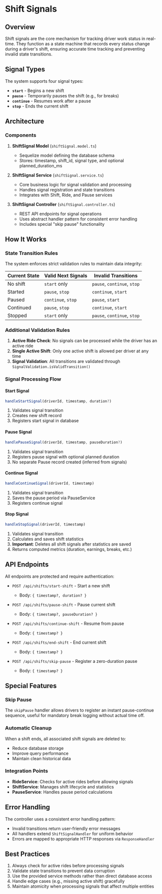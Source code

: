 # Shift Signals

## Overview

Shift signals are the core mechanism for tracking driver work status in real-time. They function as a state machine that records every status change during a driver's shift, ensuring accurate time tracking and preventing invalid state transitions.

## Signal Types

The system supports four signal types:

- **`start`** - Begins a new shift
- **`pause`** - Temporarily pauses the shift (e.g., for breaks)
- **`continue`** - Resumes work after a pause
- **`stop`** - Ends the current shift

## Architecture

### Components

1. **ShiftSignal Model** (`shiftSignal.model.ts`)
   - Sequelize model defining the database schema
   - Stores: timestamp, shift_id, signal type, and optional planned_duration_ms

2. **ShiftSignal Service** (`shiftSignal.service.ts`)
   - Core business logic for signal validation and processing
   - Handles signal registration and state transitions
   - Integrates with Shift, Ride, and Pause services

3. **ShiftSignal Controller** (`shiftSignal.controller.ts`)
   - REST API endpoints for signal operations
   - Uses abstract handler pattern for consistent error handling
   - Includes special "skip pause" functionality

## How It Works

### State Transition Rules

The system enforces strict validation rules to maintain data integrity:

| Current State | Valid Next Signals | Invalid Transitions |
|---------------|-------------------|---------------------|
| No shift | `start` only | `pause`, `continue`, `stop` |
| Started | `pause`, `stop` | `continue`, `start` |
| Paused | `continue`, `stop` | `pause`, `start` |
| Continued | `pause`, `stop` | `continue`, `start` |
| Stopped | `start` only | `pause`, `continue`, `stop` |

### Additional Validation Rules

1. **Active Ride Check**: No signals can be processed while the driver has an active ride
2. **Single Active Shift**: Only one active shift is allowed per driver at any time
3. **Signal Validation**: All transitions are validated through `SignalValidation.isValidTransition()`

### Signal Processing Flow

#### Start Signal
```typescript
handleStartSignal(driverId, timestamp, duration?)
```
1. Validates signal transition
2. Creates new shift record
3. Registers start signal in database

#### Pause Signal
```typescript
handlePauseSignal(driverId, timestamp, pauseDuration?)
```
1. Validates signal transition
2. Registers pause signal with optional planned duration
3. No separate Pause record created (inferred from signals)

#### Continue Signal
```typescript
handleContinueSignal(driverId, timestamp)
```
1. Validates signal transition
2. Saves the pause period via PauseService
3. Registers continue signal

#### Stop Signal
```typescript
handleStopSignal(driverId, timestamp)
```
1. Validates signal transition
2. Calculates and saves shift statistics
3. **Important**: Deletes all shift signals after statistics are saved
4. Returns computed metrics (duration, earnings, breaks, etc.)

## API Endpoints

All endpoints are protected and require authentication:

- `POST /api/shifts/start-shift` - Start a new shift
  - Body: `{ timestamp?, duration? }`
  
- `POST /api/shifts/pause-shift` - Pause current shift
  - Body: `{ timestamp?, pauseDuration? }`
  
- `POST /api/shifts/continue-shift` - Resume from pause
  - Body: `{ timestamp? }`
  
- `POST /api/shifts/end-shift` - End current shift
  - Body: `{ timestamp? }`
  
- `POST /api/shifts/skip-pause` - Register a zero-duration pause
  - Body: `{ timestamp? }`

## Special Features

### Skip Pause
The `skipPause` handler allows drivers to register an instant pause-continue sequence, useful for mandatory break logging without actual time off.

### Automatic Cleanup
When a shift ends, all associated shift signals are deleted to:
- Reduce database storage
- Improve query performance
- Maintain clean historical data

### Integration Points

- **RideService**: Checks for active rides before allowing signals
- **ShiftService**: Manages shift lifecycle and statistics
- **PauseService**: Handles pause period calculations

## Error Handling

The controller uses a consistent error handling pattern:
- Invalid transitions return user-friendly error messages
- All handlers extend `ShiftSignalHandler` for uniform behavior
- Errors are mapped to appropriate HTTP responses via `ResponseHandler`

## Best Practices

1. Always check for active rides before processing signals
2. Validate state transitions to prevent data corruption
3. Use the provided service methods rather than direct database access
4. Handle edge cases (e.g., missing active shift) gracefully
5. Maintain atomicity when processing signals that affect multiple entities